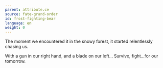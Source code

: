 ```yaml
---
parent: attribute.ce
source: fate-grand-order
id: frost-fighting-bear
language: en
weight: 0
---
```


The moment we encountered it in the snowy forest, it started relentlessly chasing us.

With a gun in our right hand, and a blade on our left…
Survive, fight…for our tomorrow.
